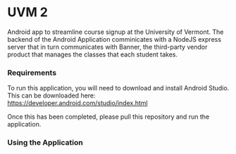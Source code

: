 # UVM 2
Android app to streamline course signup at the University of Vermont. The backend of the Android Application comminicates with a NodeJS express server that in turn communicates with Banner, the third-party vendor product that manages the classes that each student takes. 

### Requirements

To run this application, you will need to download and install Android Studio. This can be downloaded here: https://developer.android.com/studio/index.html

Once this has been completed, please pull this repository and run the application.

### Using the Application
